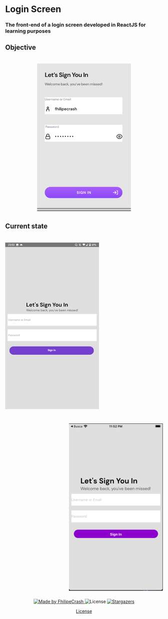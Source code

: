 # Login Screen

### The front-end of a login screen developed in ReactJS for learning purposes

## Objective
<h1 align="center">
  <img alt="Objective" src="https://raw.githubusercontent.com/FhilipeCrash/loginScreen/master/artworks/objective.png" width="300px" />
</h1>

## Current state
<h1 align="left">
  <img alt="Login screen android" src="https://raw.githubusercontent.com/FhilipeCrash/loginScreen/master/artworks/current-android.png" width="300px" />
</h1>

<h1 align="right">
  <img alt="Login screen ios" src="https://raw.githubusercontent.com/FhilipeCrash/loginScreen/master/artworks/current-ios.png" width="300px" />
</h1>


<p align="center">
  <a href="https://github.com/FhilipeCrash">
    <img alt="Made by FhilipeCrash" src="https://img.shields.io/badge/made%20by-FhilipeCrash-%2304D361">
  </a>

  <img alt="License" src="https://img.shields.io/badge/license-MIT-%2304D361">

  <a href="https://github.com/FhilipeCrash/loginScreen">
    <img alt="Stargazers" src="https://img.shields.io/github/stars/FhilipeCrash/loginScreen?style=social">
  </a>
</p>

<p align="center">
  <a href="https://github.com/FhilipeCrash/loginScreen/blob/master/LICENSE" target="_blank">License</a>
</p>
